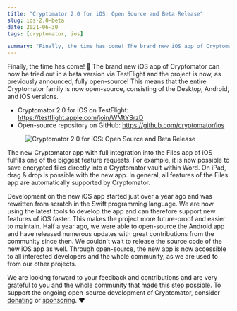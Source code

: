 ```yaml
---
title: "Cryptomator 2.0 for iOS: Open Source and Beta Release"
slug: ios-2.0-beta
date: 2021-06-30
tags: [cryptomator, ios]

summary: "Finally, the time has come! The brand new iOS app of Cryptomator can now be tried out in a beta version via TestFlight and the project is now, as previously announced, fully open-source!"
---
```

Finally, the time has come! :tada: The brand new iOS app of Cryptomator can now be tried out in a beta version via TestFlight and the project is now, as previously announced, fully open-source! This means that the entire Cryptomator family is now open-source, consisting of the Desktop, Android, and iOS versions.

- Cryptomator 2.0 for iOS on TestFlight: https://testflight.apple.com/join/WMtYSrzD
- Open-source repository on GitHub: https://github.com/cryptomator/ios

<figure class="text-center">
  <img class="inline-block rounded-sm" src="/img/blog/ios-2.0-beta.png" srcset="/img/blog/ios-2.0-beta.png 1x, /img/blog/ios-2.0-beta@2x.png 2x" alt="Cryptomator 2.0 for iOS: Open Source and Beta Release" />
</figure>

The new Cryptomator app with full integration into the Files app of iOS fulfills one of the biggest feature requests. For example, it is now possible to save encrypted files directly into a Cryptomator vault within Word. On iPad, drag & drop is possible with the new app. In general, all features of the Files app are automatically supported by Cryptomator.

Development on the new iOS app started just over a year ago and was rewritten from scratch in the Swift programming language. We are now using the latest tools to develop the app and can therefore support new features of iOS faster. This makes the project more future-proof and easier to maintain. Half a year ago, we were able to open-source the Android app and have released numerous updates with great contributions from the community since then. We couldn't wait to release the source code of the new iOS app as well. Through open-source, the new app is now accessible to all interested developers and the whole community, as we are used to from our other projects.

We are looking forward to your feedback and contributions and are very grateful to you and the whole community that made this step possible. To support the ongoing open-source development of Cryptomator, consider [donating](/donate/) or [sponsoring](/sponsors/). :heart:
